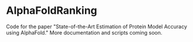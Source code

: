 # AlphaFoldRanking

Code for the paper "State-of-the-Art Estimation of Protein
Model Accuracy using AlphaFold." More documentation and scripts coming soon.
